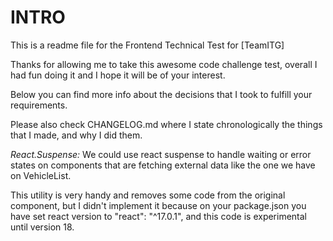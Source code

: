 # INTRO

This is a readme file for the Frontend Technical Test for [TeamITG]

Thanks for allowing me to take this awesome code challenge test, overall I had fun doing it and I hope it will be of your interest.

Below you can find more info about the decisions that I took to fulfill your requirements.

Please also check CHANGELOG.md where I state chronologically the things that I made, and why I did them.

*React.Suspense:* We could use react suspense to handle waiting or error states on components that
are fetching external data like the one we have on VehicleList.

This utility is very handy and removes some code from the original component, but I didn't
implement it because on your package.json you have set react version to "react": "^17.0.1", and this
code is experimental until version 18.
